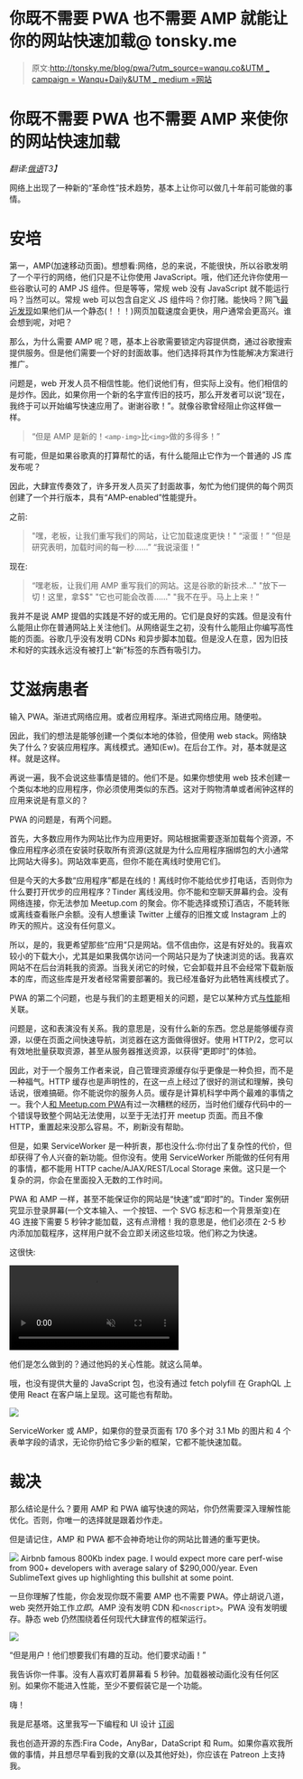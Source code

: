 # 你既不需要 PWA 也不需要 AMP 就能让你的网站快速加载@ tonsky.me

> 原文:[http://tonsky.me/blog/pwa/?utm_source=wanqu.co&UTM _ campaign = Wanqu+Daily&UTM _ medium =网站](http://tonsky.me/blog/pwa/?utm_source=wanqu.co&utm_campaign=Wanqu+Daily&utm_medium=website)



# 你既不需要 PWA 也不需要 AMP 来使你的网站快速加载

*翻译:[俄语](https://habr.com/ru/company/timeweb/blog/555094/)T3】*

网络上出现了一种新的“革命性”技术趋势，基本上让你可以做几十年前可能做的事情。

# 安培

第一，AMP(加速移动页面)。想想看:网络，总的来说，不能很快，所以谷歌发明了一个平行的网络，他们只是不让你使用 JavaScript。哦，他们还允许你使用一些谷歌认可的 AMP JS 组件。但是等等，常规 web 没有 JavaScript 就不能运行吗？当然可以。常规 web 可以包含自定义 JS 组件吗？你打赌。能快吗？网飞[最近发现](https://medium.com/dev-channel/a-netflix-web-performance-case-study-c0bcde26a9d9)如果他们从一个静态(！！！)网页加载速度会更快，用户通常会更高兴。谁会想到呢，对吧？

那么，为什么需要 AMP 呢？嗯，基本上谷歌需要锁定内容提供商，通过谷歌搜索提供服务。但是他们需要一个好的封面故事。他们选择将其作为性能解决方案进行推广。

问题是，web 开发人员不相信性能。他们说他们有，但实际上没有。他们相信的是炒作。因此，如果你用一个新的名字宣传旧的技巧，那么开发者可以说“现在，我终于可以开始编写快速应用了。谢谢谷歌！”。就像谷歌曾经阻止你这样做一样。

> “但是 AMP 是新的！`<amp-img>`比`<img>`做的多得多！”

有可能，但是如果谷歌真的打算帮忙的话，有什么能阻止它作为一个普通的 JS 库发布呢？

因此，大肆宣传奏效了，许多开发人员买了封面故事，匆忙为他们提供的每个网页创建了一个并行版本，具有“AMP-enabled”性能提升。

之前:

> "嘿，老板，让我们重写我们的网站，让它加载速度更快！"
> “滚蛋！”
> “但是研究表明，加载时间的每一秒……”
> “我说滚蛋！”

现在:

> “嘿老板，让我们用 AMP 重写我们的网站。这是谷歌的新技术…"
> "放下一切！这里，拿$$"
> "它也可能会改善……"
> "我不在乎。马上上来！”

我并不是说 AMP 提倡的实践是不好的或无用的。它们是良好的实践。但是没有什么能阻止你在普通网站上关注他们。从网络诞生之初，没有什么能阻止你编写高性能的页面。谷歌几乎没有发明 CDNs 和异步脚本加载。但是没人在意，因为旧技术和好的实践永远没有被打上“新”标签的东西有吸引力。

# 艾滋病患者

输入 PWA。渐进式网络应用。或者应用程序。渐进式网络应用。随便啦。

因此，我们的想法是能够创建一个类似本地的体验，但使用 web stack。网络缺失了什么？安装应用程序。离线模式。通知(Ew)。在后台工作。对，基本就是这样。就是这样。

再说一遍，我不会说这些事情是错的。他们不是。如果你想使用 web 技术创建一个类似本地的应用程序，你必须使用类似的东西。这对于购物清单或者闹钟这样的应用来说是有意义的？

PWA 的问题是，有两个问题。

首先，大多数应用作为网站比作为应用更好。网站根据需要逐渐加载每个资源，不像应用程序必须在安装时获取所有资源(这就是为什么应用程序捆绑包的大小通常比网站大得多)。网站效率更高，但你不能在离线时使用它们。

但是今天的大多数“应用程序”都是在线的！离线时你不能给优步打电话，否则你为什么要打开优步的应用程序？Tinder 离线没用。你不能和空聊天屏幕约会。没有网络连接，你无法参加 Meetup.com 的聚会。你不能选择或预订酒店，不能转账或离线查看账户余额。没有人想重读 Twitter 上缓存的旧推文或 Instagram 上的昨天的照片。这没有任何意义。

所以，是的，我更希望那些“应用”只是网站。信不信由你，这是有好处的。我喜欢较小的下载大小，尤其是如果我偶尔访问一个网站只是为了快速浏览的话。我喜欢网站不在后台消耗我的资源。当我关闭它的时候，它会卸载并且不会经常下载新版本的库，而这些库是开发者经常需要部署的。我已经准备好为此牺牲离线模式了。

PWA 的第二个问题，也是与我们的主题更相关的问题，是它以某种方式[与性能](https://www.thinkwithgoogle.com/intl/en-154/insights-inspiration/case-studies/trivago-embrace-progressive-web-apps-as-the-future-of-mobile/)相关联。

问题是，这和表演没有关系。我的意思是，没有什么新的东西。您总是能够缓存资源，以便在页面之间快速导航，浏览器在这方面做得很好。使用 HTTP/2，您可以有效地批量获取资源，甚至从服务器推送资源，以获得“更即时”的体验。

因此，对于一个服务工作者来说，自己管理资源缓存似乎更像是一种负担，而不是一种福气。HTTP 缓存也是声明性的，在这一点上经过了很好的测试和理解，换句话说，很难搞砸。你不能说你的服务人员。缓存是计算机科学中两个最难的事情之一。我个人[和 Meetup.com PWA](https://twitter.com/nikitonsky/status/1064899552069722112)有过一次糟糕的经历，当时他们缓存代码中的一个错误导致整个网站无法使用，以至于无法打开 meetup 页面。而且不像 HTTP，重置起来没那么容易。不，刷新没有帮助。

但是，如果 ServiceWorker 是一种折衷，那也没什么:你付出了复杂性的代价，但却获得了令人兴奋的新功能。但你没有。使用 ServiceWorker 所能做的任何有用的事情，都不能用 HTTP cache/AJAX/REST/Local Storage 来做。这只是一个复杂的洞，你会在里面投入无数的工作时间。

PWA 和 AMP 一样，甚至不能保证你的网站是“快速”或“即时”的。Tinder 案例研究显示登录屏幕(一个文本输入、一个按钮、一个 SVG 标志和一个背景渐变)在 4G 连接下需要 5 秒钟才能加载，这有点滑稽！我的意思是，他们必须在 2-5 秒内添加加载程序，这样用户就不会立即关闭这些垃圾。他们称之为快速。

这很快:

<video autoplay="" muted="" loop="" preload="auto" playsinline="" controls=""><source src="./wikipedia.mp4" type="video/mp4"></video>

他们是怎么做到的？通过他妈的关心性能。就这么简单。

哦，也没有提供大量的 JavaScript 包，也没有通过 fetch polyfill 在 GraphQL 上使用 React 在客户端上呈现。这可能也有帮助。

[![](../Images/163b35e5c0d5dc521ecb444be4b8ea46.png)](./airbnb.png)

ServiceWorker 或 AMP，如果你的登录页面有 170 多个对 3.1 Mb 的图片和 4 个表单字段的请求，无论你扔给它多少新的框架，它都不能快速加载。

# 裁决

那么结论是什么？要用 AMP 和 PWA 编写快速的网站，你仍然需要深入理解性能优化。否则，你唯一的选择就是跟着炒作走。

但是请记住，AMP 和 PWA 都不会神奇地让你的网站比普通的重写更快。

[![](../Images/c34cf14b1c774372d4dc127b1e3e4cc7.png)](./index.png) Airbnb famous 800Kb index page. I would expect more care perf-wise from 900+ developers with average salary of $290,000/year. Even SublimeText gives up highlighting this bullshit at some point.

一旦你理解了性能，你会发现你既不需要 AMP 也不需要 PWA。停止胡说八道，web 突然开始工作*立即*。AMP 没有发明 CDN 和`<noscript>`。PWA 没有发明缓存。静态 web 仍然围绕着任何现代大肆宣传的框架运行。

![](../Images/4c31fae61e613f9b6cbecd0d7d257cff.png)

“但是用户！他们想要我们有趣的互动。他们要求动画！”

我告诉你一件事。没有人喜欢盯着屏幕看 5 秒钟。加载器被动画化没有任何区别。如果你不能进入性能，至少不要假装它是一个功能。

嗨！

我是尼基塔。这里我写一下编程和 UI 设计 [订阅](/blog/how-to-subscribe/)

我也创造开源的东西:Fira Code，AnyBar，DataScript 和 Rum。如果你喜欢我所做的事情，并且想尽早看到我的文章(以及其他好处)，你应该在 Patreon 上支持我。

